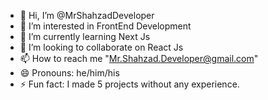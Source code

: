 - 👋 Hi, I’m @MrShahzadDeveloper
- 👀 I’m interested in FrontEnd Development
- 🌱 I’m currently learning Next Js
- 💞️ I’m looking to collaborate on React Js
- 📫 How to reach me "Mr.Shahzad.Developer@gmail.com"
- 😄 Pronouns: he/him/his
- ⚡ Fun fact: I made 5 projects without any experience.
<!---
MrShahzadDeveloper/MrShahzadDeveloper is a ✨ special ✨ repository because its `README.md` (this file) appears on your GitHub profile.
You can click the Preview link to take a look at your changes.
--->
